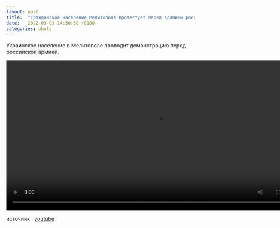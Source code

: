 ```yaml
---
layout: post
title:  "Гражданское население Мелитополя протестует перед зданием российской армии"
date:   2022-03-03 14:30:58 +0100
categories: photo
---
```

Украинское население в Мелитополе проводит демонстрацию перед российской армией.

<video controls width="800">
    <source src="/assets/videos/Melitopol.webm"
            type="video/webm">
    <source src="/assets/videos/Melitopol.mp4"
            type="video/mp4">
    Sorry, your browser doesn't support embedded videos.
</video>

источник : <a href="https://www.youtube.com/watch?v=dQ6XcUQCCx0">youtube</a>

